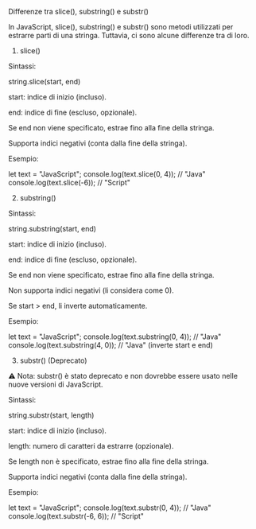 Differenze tra slice(), substring() e substr()

In JavaScript, slice(), substring() e substr() sono metodi utilizzati per estrarre parti di una stringa. Tuttavia, ci sono alcune differenze tra di loro.

1. slice()

Sintassi:

string.slice(start, end)

start: indice di inizio (incluso).

end: indice di fine (escluso, opzionale).

Se end non viene specificato, estrae fino alla fine della stringa.

Supporta indici negativi (conta dalla fine della stringa).

Esempio:

let text = "JavaScript";
console.log(text.slice(0, 4));  // "Java"
console.log(text.slice(-6));   // "Script"

2. substring()

Sintassi:

string.substring(start, end)

start: indice di inizio (incluso).

end: indice di fine (escluso, opzionale).

Se end non viene specificato, estrae fino alla fine della stringa.

Non supporta indici negativi (li considera come 0).

Se start > end, li inverte automaticamente.

Esempio:

let text = "JavaScript";
console.log(text.substring(0, 4));  // "Java"
console.log(text.substring(4, 0));  // "Java" (inverte start e end)

3. substr() (Deprecato)

⚠️ Nota: substr() è stato deprecato e non dovrebbe essere usato nelle nuove versioni di JavaScript.

Sintassi:

string.substr(start, length)

start: indice di inizio (incluso).

length: numero di caratteri da estrarre (opzionale).

Se length non è specificato, estrae fino alla fine della stringa.

Supporta indici negativi (conta dalla fine della stringa).

Esempio:

let text = "JavaScript";
console.log(text.substr(0, 4));  // "Java"
console.log(text.substr(-6, 6)); // "Script"

